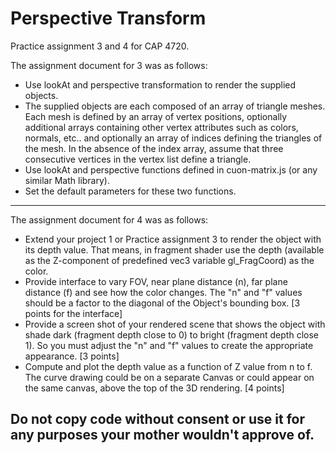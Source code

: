 Perspective Transform
======

Practice assignment 3 and 4 for CAP 4720.

The assignment document for 3 was as follows:
- Use lookAt and perspective transformation to render the supplied objects.
- The supplied objects are each composed of an array of triangle meshes. Each mesh is defined by an array of vertex positions, optionally additional arrays containing other vertex attributes such as colors, normals, etc.. and optionally an array of indices defining the triangles of the mesh. In the absence of the index array, assume that three consecutive vertices in the vertex list define a triangle.
- Use lookAt and perspective functions defined in cuon-matrix.js (or any similar Math library).
- Set the default parameters for these two functions.

***

The assignment document for 4 was as follows:
- Extend your project 1 or Practice assignment 3 to render the object with its depth value. That means, in fragment shader use the depth (available as the Z-component of predefined vec3 variable gl_FragCoord) as the color.
- Provide interface to vary FOV, near plane distance (n), far plane distance (f) and see how the color changes. The "n" and "f" values should be a factor to the diagonal of the Object's bounding box. [3 points for the interface]
- Provide a screen shot of your rendered scene that shows the object with shade dark (fragment depth close to 0) to bright (fragment depth close 1).  So you must adjust the "n" and "f" values to create the appropriate appearance. [3 points]
- Compute and plot the depth value as a function of Z value from n to f. The curve drawing could be on a separate Canvas or could appear on the same canvas, above the top of the 3D rendering. [4 points]


Do not copy code without consent or use it for any purposes your mother wouldn't approve of.
-
